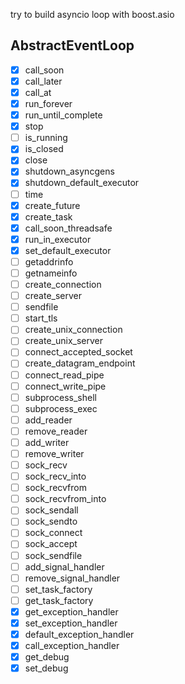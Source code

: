 try to build asyncio loop with boost.asio

## AbstractEventLoop

- [x] call_soon
- [x] call_later
- [x] call_at
- [x] run_forever
- [x] run_until_complete
- [X] stop
- [ ] is_running
- [X] is_closed
- [X] close
- [X] shutdown_asyncgens
- [X] shutdown_default_executor
- [ ] time
- [x] create_future
- [x] create_task
- [X] call_soon_threadsafe
- [X] run_in_executor
- [X] set_default_executor
- [ ] getaddrinfo
- [ ] getnameinfo
- [ ] create_connection
- [ ] create_server
- [ ] sendfile
- [ ] start_tls
- [ ] create_unix_connection
- [ ] create_unix_server
- [ ] connect_accepted_socket
- [ ] create_datagram_endpoint
- [ ] connect_read_pipe
- [ ] connect_write_pipe
- [ ] subprocess_shell
- [ ] subprocess_exec
- [ ] add_reader
- [ ] remove_reader
- [ ] add_writer
- [ ] remove_writer
- [ ] sock_recv
- [ ] sock_recv_into
- [ ] sock_recvfrom
- [ ] sock_recvfrom_into
- [ ] sock_sendall
- [ ] sock_sendto
- [ ] sock_connect
- [ ] sock_accept
- [ ] sock_sendfile
- [ ] add_signal_handler
- [ ] remove_signal_handler
- [ ] set_task_factory
- [ ] get_task_factory
- [X] get_exception_handler
- [X] set_exception_handler
- [X] default_exception_handler
- [X] call_exception_handler
- [x] get_debug
- [x] set_debug
